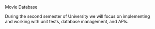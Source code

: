 Movie Database

During the second semester of University we will focus on implementing and working with unit tests, database management, and APIs.